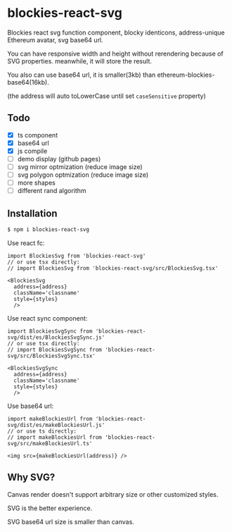 # blockies-react-svg

Blockies react svg function component, blocky identicons, address-unique Ethereum avatar, svg base64 url.

You can have responsive width and height without rerendering because of SVG properties. meanwhile, it will store the result.

You also can use base64 url, it is smaller(3kb) than ethereum-blockies-base64(16kb).

(the address will auto toLowerCase until set `caseSensitive` property)

## Todo
- [x] ts component
- [x] base64 url
- [x] js compile
- [ ] demo display (github pages)
- [ ] svg mirror optmization (reduce image size)
- [ ] svg polygon optmization (reduce image size)
- [ ] more shapes
- [ ] different rand algorithm

## Installation

```bash
$ npm i blockies-react-svg
```

Use react fc:

```tsx
import BlockiesSvg from 'blockies-react-svg'
// or use tsx directly:
// import BlockiesSvg from 'blockies-react-svg/src/BlockiesSvg.tsx'

<BlockiesSvg 
  address={address}
  className='classname'
  style={styles} 
  />
```

Use react sync component:

```tsx
import BlockiesSvgSync from 'blockies-react-svg/dist/es/BlockiesSvgSync.js'
// or use tsx directly:
// import BlockiesSvgSync from 'blockies-react-svg/src/BlockiesSvgSync.tsx'

<BlockiesSvgSync 
  address={address} 
  className='classname'
  style={styles} 
  />
```

Use base64 url:

```tsx
import makeBlockiesUrl from 'blockies-react-svg/dist/es/makeBlockiesUrl.js'
// or use ts directly:
// import makeBlockiesUrl from 'blockies-react-svg/src/makeBlockiesUrl.ts'

<img src={makeBlockiesUrl(address)} />
```

## Why SVG?

Canvas render doesn't support arbitrary size or other customized styles.

SVG is the better experience.

SVG base64 url size is smaller than canvas.
